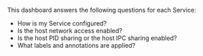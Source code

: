 This dashboard answers the following questions for each Service:

- How is my Service configured?
- Is the host network access enabled?
- Is the host PID sharing or the host IPC sharing enabled?
- What labels and annotations are applied?
